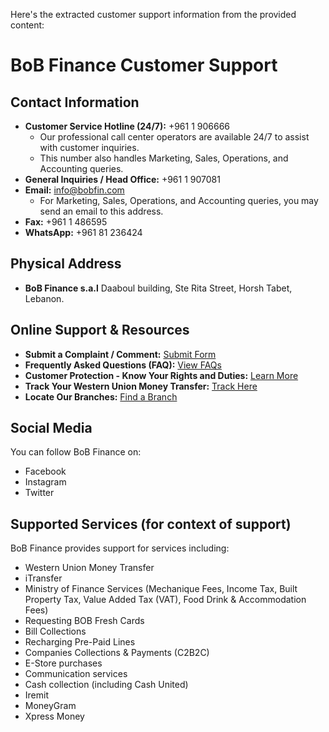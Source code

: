 Here's the extracted customer support information from the provided content:

# BoB Finance Customer Support

## Contact Information

*   **Customer Service Hotline (24/7):** +961 1 906666
    *   Our professional call center operators are available 24/7 to assist with customer inquiries.
    *   This number also handles Marketing, Sales, Operations, and Accounting queries.
*   **General Inquiries / Head Office:** +961 1 907081
*   **Email:** info@bobfin.com
    *   For Marketing, Sales, Operations, and Accounting queries, you may send an email to this address.
*   **Fax:** +961 1 486595
*   **WhatsApp:** +961 81 236424

## Physical Address

*   **BoB Finance s.a.l**
    Daaboul building, Ste Rita Street, Horsh Tabet, Lebanon.

## Online Support & Resources

*   **Submit a Complaint / Comment:** [Submit Form](https://www.bob-finance.com/CustomerProtection/ComplaintAndCommentView)
*   **Frequently Asked Questions (FAQ):** [View FAQs](https://www.bob-finance.com/Inside/FAQ)
*   **Customer Protection - Know Your Rights and Duties:** [Learn More](https://www.bob-finance.com/Inside/RightsAndDuties)
*   **Track Your Western Union Money Transfer:** [Track Here](http://www.wu.com/LB/en/track-transfer.html)
*   **Locate Our Branches:** [Find a Branch](https://www.bob-finance.com/Inside/Subagents)

## Social Media

You can follow BoB Finance on:
*   Facebook
*   Instagram
*   Twitter

## Supported Services (for context of support)

BoB Finance provides support for services including:
*   Western Union Money Transfer
*   iTransfer
*   Ministry of Finance Services (Mechanique Fees, Income Tax, Built Property Tax, Value Added Tax (VAT), Food Drink & Accommodation Fees)
*   Requesting BOB Fresh Cards
*   Bill Collections
*   Recharging Pre-Paid Lines
*   Companies Collections & Payments (C2B2C)
*   E-Store purchases
*   Communication services
*   Cash collection (including Cash United)
*   Iremit
*   MoneyGram
*   Xpress Money